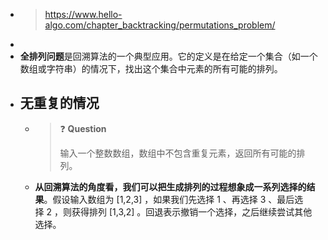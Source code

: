 - > https://www.hello-algo.com/chapter_backtracking/permutations_problem/
-
- **全排列问题**是回溯算法的一个典型应用。它的定义是在给定一个集合（如一个数组或字符串）的情况下，找出这个集合中元素的所有可能的排列。
- ## 无重复的情况
	- > ❓ **Question**
	  > 
	  > 输入一个整数数组，数组中不包含重复元素，返回所有可能的排列。
	- **从回溯算法的角度看，我们可以把生成排列的过程想象成一系列选择的结果**。假设输入数组为 [1,2,3] ，如果我们先选择 1 、再选择 3 、最后选择 2 ，则获得排列 [1,3,2] 。回退表示撤销一个选择，之后继续尝试其他选择。